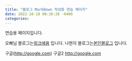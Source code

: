 ```yaml
---
title: "블로그 MarkDown 작성용 연습 페이지"
date: 2022-10-10 08:26:28 -0400
categories: 
---
```


연습용 페이지입니다.

오빠님 블로그는[링크에용] 입니다.
나현이 블로그는[본인블로그] 입니다.

구글(http://google.com)
구글2 http://google.com

[링크에용]: https://gslazer.github.io "오빠쨩 블로그"
[본인블로그]: https://bloodfairy.github.io "나현이 블로그"